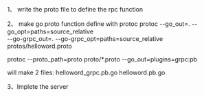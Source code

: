 
1、 write the proto file to define the rpc function

2、 make go proto function define with protoc
protoc --go_out=. --go_opt=paths=source_relative \
    --go-grpc_out=. --go-grpc_opt=paths=source_relative \
    protos/helloword.proto


protoc --proto_path=proto proto/*.proto --go_out=plugins=grpc:pb


will make 2 files:
    helloword_grpc.pb.go
    helloword.pb.go


3、Implete the server


